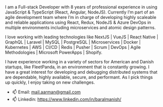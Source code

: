 I am a Full-stack Developer with 8 years of professional experience in using JavaScript & TypeScript (React, Angular, NodeJS). Currently I’m part of an agile development team where I’m in charge of developing highly scaleable and reliable applications using React, Redux, NodeJS & Azure DevOps in multiple environments including microservices and atomic design patterns.

I love working with leading technologies like NextJS | VueJS | React Native | GraphQL | Laravel | MySQL | PostgreSQL | Microservices | Docker | Kubernetes | AWS | CI/CD | Redis | Pusher | Scrum | DevOps | Agile Methodologies | Microsoft PowerApps | Shopify.

I have experience working in a variety of sectors for American and Danish startups, like FleetPanda, in an environment that is constantly growing. I have a great interest for developing and debugging distributed systems that are dependable, highly available, secure, and performant. As I pick things up quickly, I enjoy taking on new challenges.

- 📫 Email: mail.aarman@gmail.com
- 📫 Linkedin: https://www.linkedin.com/in/baralmanish/

<!---
baralmanish/baralmanish is a ✨ special ✨ repository because its `README.md` (this file) appears on your GitHub profile.
You can click the Preview link to take a look at your changes.
--->
